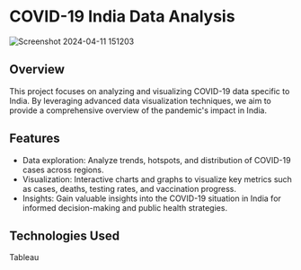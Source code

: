 # COVID-19 India Data Analysis

![Screenshot 2024-04-11 151203](https://github.com/RavulakolluNarender/Exploratory_Data_Analysis_Terrorism/assets/45638226/6141c76b-6f97-4469-ab85-35f2559bc8a7)

## Overview
This project focuses on analyzing and visualizing COVID-19 data specific to India. By leveraging advanced data visualization techniques, we aim to provide a comprehensive overview of the pandemic's impact in India.

## Features
- Data exploration: Analyze trends, hotspots, and distribution of COVID-19 cases across regions. 
- Visualization: Interactive charts and graphs to visualize key metrics such as cases, deaths, testing rates, and vaccination progress.
- Insights: Gain valuable insights into the COVID-19 situation in India for informed decision-making and public health strategies.

## Technologies Used
Tableau
